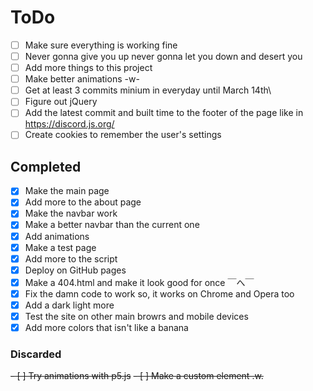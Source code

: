 # ToDo

- [ ] Make sure everything is working fine
- [ ] Never gonna give you up never gonna let you down and desert you
- [ ] Add more things to this project
- [ ] Make better animations -w-
- [ ] Get at least 3 commits minium in everyday until March 14th\ <!-- Yes, I'm leaving the / in :D -->
- [ ] Figure out jQuery
- [ ] Add the latest commit and built time to the footer of the page like in <https://discord.js.org/>
- [ ] Create cookies to remember the user's settings

## Completed

- [X] Make the main page
- [X] Add more to the about page
- [X] Make the navbar work
- [X] Make a better navbar than the current one <!-- haha uh forget the commit before this where that is check off :D -->
- [X] Add animations
- [X] Make a test page
- [X] Add more to the script
- [X] Deploy on GitHub pages
- [X] Make a 404.html and make it look good for once ￣へ￣
- [X] Fix the damn code to work so, it works on Chrome and Opera too
- [X] Add a dark light more <!-- I meant "Add a dark and light mode not "Add a dark light more" qwq -->
- [X] Test the site on other main browrs and mobile devices
- [X] Add more colors that isn't like a banana

### Discarded

~~- [ ] Try animations with p5.js~~
~~- [ ] Make a custom element .w.~~
